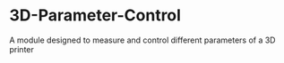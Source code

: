 # 3D-Parameter-Control
A module designed to measure and control different parameters of a 3D printer
